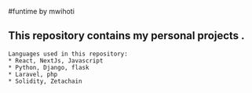 #funtime by mwihoti
## This repository contains my personal projects .


```
Languages used in this repository:
* React, NextJs, Javascript
* Python, Django, flask
* Laravel, php
* Solidity, Zetachain
```

